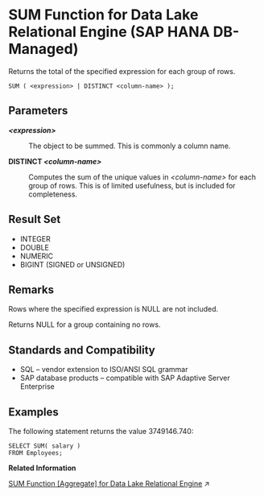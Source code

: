 <!-- loiod656f224db9a4567a7ba604993702e94 -->

# SUM Function for Data Lake Relational Engine \(SAP HANA DB-Managed\)

Returns the total of the specified expression for each group of rows.



```
SUM ( <expression> | DISTINCT <column-name> );
```



<a name="loiod656f224db9a4567a7ba604993702e94__section_tzl_lq5_vrb"/>

## Parameters


<dl>
<dt><b>

*<expression\>*

</b></dt>
<dd>

The object to be summed. This is commonly a column name.



</dd><dt><b>

DISTINCT *<column-name\>*

</b></dt>
<dd>

Computes the sum of the unique values in *<column-name\>* for each group of rows. This is of limited usefulness, but is included for completeness.



</dd>
</dl>



<a name="loiod656f224db9a4567a7ba604993702e94__section_kkv_lq5_vrb"/>

## Result Set

-   INTEGER
-   DOUBLE
-   NUMERIC
-   BIGINT \(SIGNED or UNSIGNED\)



<a name="loiod656f224db9a4567a7ba604993702e94__section_v1k_mq5_vrb"/>

## Remarks

Rows where the specified expression is NULL are not included.

Returns NULL for a group containing no rows.



<a name="loiod656f224db9a4567a7ba604993702e94__section_ejv_mq5_vrb"/>

## Standards and Compatibility

-   SQL – vendor extension to ISO/ANSI SQL grammar
-   SAP database products – compatible with SAP Adaptive Server Enterprise



<a name="loiod656f224db9a4567a7ba604993702e94__section_ylf_nq5_vrb"/>

## Examples

The following statement returns the value 3749146.740:

```
SELECT SUM( salary )
FROM Employees;
```

**Related Information**  


[SUM Function \[Aggregate\] for Data Lake Relational Engine](https://help.sap.com/viewer/19b3964099384f178ad08f2d348232a9/2024_3_QRC/en-US/a5889fe484f21015b024abf6dcede473.html "Returns the total of the specified expression for each group of rows.") :arrow_upper_right:

